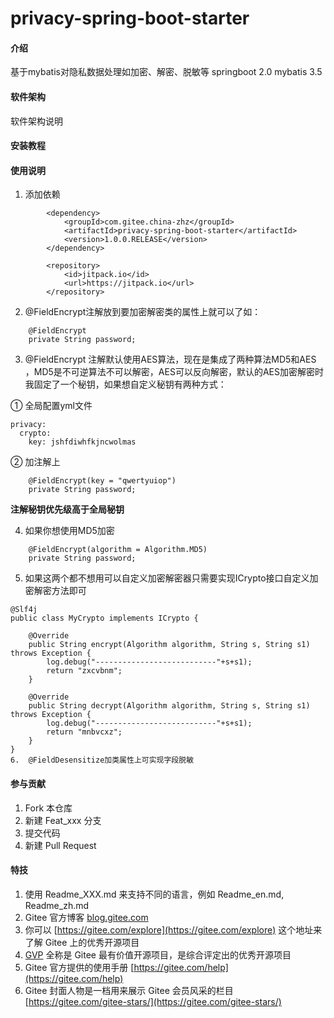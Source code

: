 # privacy-spring-boot-starter

#### 介绍
基于mybatis对隐私数据处理如加密、解密、脱敏等
springboot 2.0
mybatis 3.5

#### 软件架构
软件架构说明


#### 安装教程


#### 使用说明

1.  添加依赖

```
        <dependency>
            <groupId>com.gitee.china-zhz</groupId>
            <artifactId>privacy-spring-boot-starter</artifactId>
            <version>1.0.0.RELEASE</version>
        </dependency>
```


```
        <repository>
            <id>jitpack.io</id>
            <url>https://jitpack.io</url>
        </repository>
```


2.  @FieldEncrypt注解放到要加密解密类的属性上就可以了如：

```
    @FieldEncrypt
    private String password;

```

3.  @FieldEncrypt 注解默认使用AES算法，现在是集成了两种算法MD5和AES ，MD5是不可逆算法不可以解密，AES可以反向解密，默认的AES加密解密时我固定了一个秘钥，如果想自定义秘钥有两种方式：

① 全局配置yml文件

```
privacy:
  crypto:
    key: jshfdiwhfkjncwolmas
```

② 加注解上

```
    @FieldEncrypt(key = "qwertyuiop")
    private String password;
```
 **注解秘钥优先级高于全局秘钥** 

4.  如果你想使用MD5加密

```
    @FieldEncrypt(algorithm = Algorithm.MD5)
    private String password;
```
5.  如果这两个都不想用可以自定义加密解密器只需要实现ICrypto接口自定义加密解密方法即可

```
@Slf4j
public class MyCrypto implements ICrypto {

    @Override
    public String encrypt(Algorithm algorithm, String s, String s1) throws Exception {
        log.debug("---------------------------"+s+s1);
        return "zxcvbnm";
    }

    @Override
    public String decrypt(Algorithm algorithm, String s, String s1) throws Exception {
        log.debug("---------------------------"+s+s1);
        return "mnbvcxz";
    }
}
6.  @FieldDesensitize加类属性上可实现字段脱敏
```

#### 参与贡献

1.  Fork 本仓库
2.  新建 Feat_xxx 分支
3.  提交代码
4.  新建 Pull Request


#### 特技

1.  使用 Readme\_XXX.md 来支持不同的语言，例如 Readme\_en.md, Readme\_zh.md
2.  Gitee 官方博客 [blog.gitee.com](https://blog.gitee.com)
3.  你可以 [https://gitee.com/explore](https://gitee.com/explore) 这个地址来了解 Gitee 上的优秀开源项目
4.  [GVP](https://gitee.com/gvp) 全称是 Gitee 最有价值开源项目，是综合评定出的优秀开源项目
5.  Gitee 官方提供的使用手册 [https://gitee.com/help](https://gitee.com/help)
6.  Gitee 封面人物是一档用来展示 Gitee 会员风采的栏目 [https://gitee.com/gitee-stars/](https://gitee.com/gitee-stars/)
